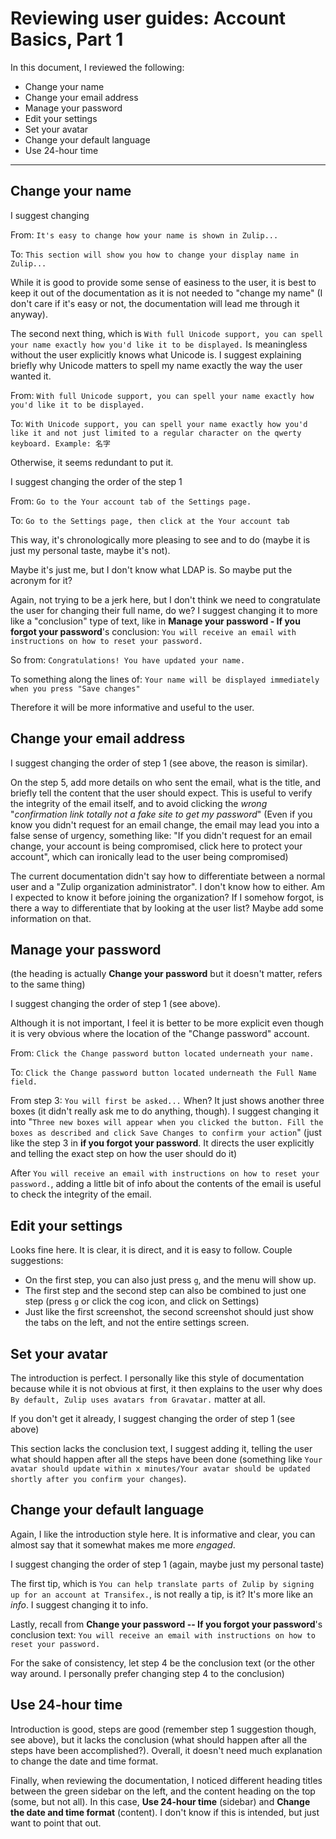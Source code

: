 Reviewing user guides: Account Basics, Part 1
=====

In this document, I reviewed the following:

* Change your name
* Change your email address
* Manage your password
* Edit your settings
* Set your avatar
* Change your default language
* Use 24-hour time
-----

Change your name
-----
 I suggest changing

From:  `It's easy to change how your name is shown in Zulip... `

To: `This section will show you how to change your display name in Zulip...`

While it is good to provide some sense of easiness to the user, it is best to keep it out of the documentation as it is not needed to "change my name" (I don't care if it's easy or not, the documentation will lead me through it anyway).

The second next thing, which is `With full Unicode support, you can spell your name exactly how you'd like it to be displayed.` Is meaningless without the user explicitly knows what Unicode is. I suggest explaining briefly why Unicode matters to spell my name exactly the way the user wanted it.

From: `With full Unicode support, you can spell your name exactly how you'd like it to be displayed.`

To: `With Unicode support, you can spell your name exactly how you'd like it and not just limited to a regular character on the qwerty keyboard. Example: 名字`

Otherwise, it seems redundant to put it.

I suggest changing the order of the step 1

From: `Go to the Your account tab of the Settings page.`

To: `Go to the Settings page, then click at the Your account tab`

This way, it's chronologically more pleasing to see and to do (maybe it is just my personal taste, maybe it's not).

Maybe it's just me, but I don't know what LDAP is. So maybe put the acronym for it?

Again, not trying to be a jerk here, but I don't think we need to congratulate the user for changing their full name, do we? I suggest changing it to more like a "conclusion" type of text, like in **Manage your password - If you forgot your password**'s conclusion: `You will receive an email with instructions on how to reset your password.`

So from: `Congratulations! You have updated your name.`

To something along the lines of: `Your name will be displayed immediately when you press "Save changes"`

Therefore it will be more informative and useful to the user.

 Change your email address
-----

I suggest changing the order of step 1 (see above, the reason is similar).

On the step 5, add more details on who sent the email, what is the title, and briefly tell the content that the user should expect. This is useful to verify the integrity of the email itself, and to avoid clicking the *wrong* "*confirmation link totally not a fake site to get my password*" (Even if you know you didn't request for an email change, the email may lead you into a false sense of urgency, something like: "If you didn't request for an email change, your account is being compromised, click here to protect your account", which can ironically lead to the user being compromised)

The current documentation didn't say how to differentiate between a normal user and a "Zulip organization administrator". I don't know how to either. Am I expected to know it before joining the organization? If I somehow forgot, is there a way to differentiate that by looking at the user list?  Maybe add some information on that.

Manage your password
-----
(the heading is actually **Change your password** but it doesn't matter, refers to the same thing)

I suggest changing the order of step 1 (see above).

Although it is not important, I feel it is better to be more explicit even though it is very obvious where the location of the "Change password" account.

From: `Click the Change password button located underneath your name.`

To: `Click the Change password button located underneath the Full Name field.`

From step 3: `You will first be asked...` When? It just shows another three boxes (it didn't really ask me to do anything, though). I suggest changing it into "`Three new boxes will appear when you clicked the button. Fill the boxes as described and click Save Changes to confirm your action`" (just like the step 3 in **if you forgot your password**. It directs the user explicitly and telling the exact step on how the user should do it)

After `You will receive an email with instructions on how to reset your password.`, adding a little bit of info about the contents of the email is useful to check the integrity of the email.

Edit your settings
-----

Looks fine here. It is clear, it is direct, and it is easy to follow. Couple suggestions:

* On the first step, you can also just press `g`, and the menu will show up.
* The first step and the second step can also be combined to just one step (press `g` or click the cog icon, and click on Settings) 
* Just like the first screenshot, the second screenshot should just show the tabs on the left, and not the entire settings screen.

Set your avatar
-----

The introduction is perfect. I personally like this style of documentation because while it is not obvious at first, it then explains to the user why does `By default, Zulip uses avatars from Gravatar.` matter at all.

If you don't get it already, I suggest changing the order of step 1 (see above)

This section lacks the conclusion text, I suggest adding it, telling the user what should happen after all the steps have been done (something like `Your avatar should update within x minutes/Your avatar should be updated shortly after you confirm your changes`).

Change your default language
-----

Again, I like the introduction style here. It is informative and clear, you can almost say that it somewhat makes me more *engaged*.

I suggest changing the order of step 1 (again, maybe just my personal taste)

The first tip, which is `You can help translate parts of Zulip by signing up for an account at Transifex.`, is not really a tip, is it? It's more like an *info*. I suggest changing it to info.

Lastly, recall from **Change your password -- If you forgot your password**'s conclusion text: `You will receive an email with instructions on how to reset your password.`

For the sake of consistency, let step 4 be the conclusion text (or the other way around. I personally prefer changing step 4 to the conclusion)

Use 24-hour time
-----

Introduction is good, steps are good (remember step 1 suggestion though, see above), but it lacks the conclusion (what should happen after all the steps have been accomplished?). Overall, it doesn't need much explanation to change the date and time format.

Finally, when reviewing the documentation, I noticed different heading titles between the green sidebar on the left, and the content heading on the top (some, but not all). In this case, **Use 24-hour time** (sidebar) and **Change the date and time format** (content). I don't know if this is intended, but just want to point that out.
